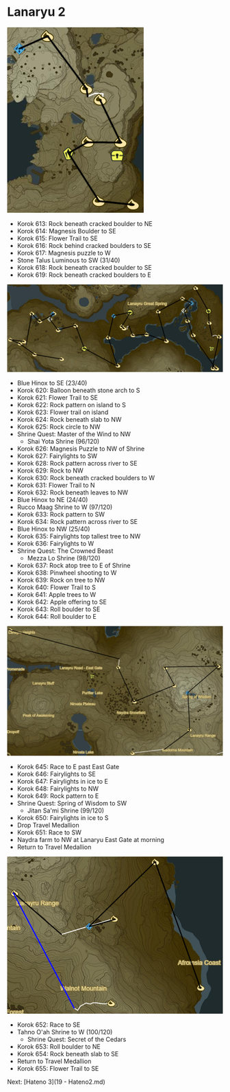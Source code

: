 # Lanaryu 2

![Lanaryu13](images/Lanaryu13.PNG)

* Korok 613: Rock beneath cracked boulder to NE
* Korok 614: Magnesis Boulder to SE
* Korok 615: Flower Trail to SE
* Korok 616: Rock behind cracked boulders to SE
* Korok 617: Magnesis puzzle to W
* Stone Talus Luminous to SW (31/40)
* Korok 618: Rock beneath cracked boulder to SE
* Korok 619: Rock beneath cracked boulders to E

![Lanaryu14](images/Lanaryu14.PNG)

* Blue Hinox to SE (23/40)
* Korok 620: Balloon beneath stone arch to S
* Korok 621: Flower Trail to SE
* Korok 622: Rock pattern on island to S
* Korok 623: Flower trail on island
* Korok 624: Rock beneath slab to NW
* Korok 625: Rock circle to NW
* Shrine Quest: Master of the Wind to NW
  * Shai Yota Shrine (96/120)
* Korok 626: Magnesis Puzzle to NW of Shrine
* Korok 627: Fairylights to SW
* Korok 628: Rock pattern across river to SE
* Korok 629: Rock to NW
* Korok 630: Rock beneath cracked boulders to W
* Korok 631: Flower Trail to N
* Korok 632: Rock beneath leaves to NW
* Blue Hinox to NE (24/40)
* Rucco Maag Shrine to W (97/120)
* Korok 633: Rock pattern to SW
* Korok 634: Rock pattern across river to SE
* Blue Hinox to NW (25/40)
* Korok 635: Fairylights top tallest tree to NW
* Korok 636: Fairylights to W
* Shrine Quest: The Crowned Beast
  * Mezza Lo Shrine (98/120)
* Korok 637: Rock atop tree to E of Shrine
* Korok 638: Pinwheel shooting to W
* Korok 639: Rock on tree to NW
* Korok 640: Flower Trail to S
* Korok 641: Apple trees to W
* Korok 642: Apple offering to SE
* Korok 643: Roll boulder to SE
* Korok 644: Roll boulder to E

![Lanaryu15](images/Lanaryu15.PNG)

* Korok 645: Race to E past East Gate
* Korok 646: Fairylights to SE
* Korok 647: Fairylights in ice to E
* Korok 648: Fairylights to NW
* Korok 649: Rock pattern to E
* Shrine Quest: Spring of Wisdom to SW
  * Jitan Sa'mi Shrine (99/120)
* Korok 650: Fairylights in ice to S
* Drop Travel Medallion
* Korok 651: Race to SW
* Naydra farm to NW at Lanaryu East Gate at morning
* Return to Travel Medallion

![Lanaryu16](images/Lanaryu16.PNG)

* Korok 652: Race to SE
* Tahno O'ah Shrine to W (100/120)
  * Shrine Quest: Secret of the Cedars
* Korok 653: Roll boulder to NE
* Korok 654: Rock beneath slab to SE
* Return to Travel Medallion
* Korok 655: Flower Trail to SE

Next: [Hateno 3](19 - Hateno2.md)
